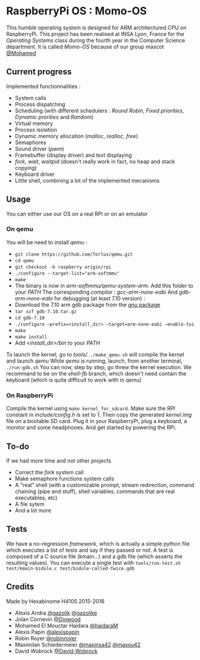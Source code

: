 # RaspberryPi OS : Momo-OS
This humble operating system is designed for ARM architectured CPU on RaspberryPi.
This project has been realised at INSA Lyon, France for the _Operating Systems_ class during the fourth year in the Computer Science department.
It is called _Momo-OS_ because of our group mascot [@Mohamed](https://github.com/haidaraM)

## Current progress
Implemented functionnalities :
* System calls
* Process dispatching
* Scheduling (with different schedulers : _Round Robin_, _Fixed priorities_, _Dynamic prorities_ and _Random_)
* Virtual memory
* Process isolation
* Dynamic memory allocation (_malloc_, _realloc_, _free_)
* Semaphores
* Sound driver (_pwm_)
* Framebuffer (display driver) and text displaying
* _fork_, _wait_, _waitpid_ (doesn't really work in fact, no heap and stack copying)
* Keyboard driver
* Little shell, combining a lot of the implemented mecanisms

## Usage
You can either use our OS on a real RPi or on an emulator

### On qemu
You will be need to install _qemu_ :
* ```git clone https://github.com/Torlus/qemu.git```
* ```cd qemu```
* ```git checkout -b raspberry origin/rpi```
* ```./configure --target-list="arm-softmmu"```
* ```make```
* The binary is now in _arm-softmmu/qemu-system-arm_. Add this folder to your _PATH_
The corresponding compilor : _gcc-arm-none-eabi_
And _gdb-arm-none-eabi_ for debugging (at least 7.10 version) :
* Download the 7.10 arm gdb package from the [gnu package](http://www.gnu.org/software/gdb/download/)
* ```tar xzf gdb-7.10.tar.gz```
* ```cd gdb-7.10```
* ```./configure –prefix=<install_dir> –target=arm-none-eabi –enable-tui```
* ```make```
* ```make install```
* Add _<install_dir>/bin_ to your _PATH_


To launch the kernel, go to _tools/_.
```./make_qemu.sh``` will compile the kernel and launch _qemu_
While _qemu_ is running, launch, from another terminal, ```./run-gdb.sh```
You can now, step by step, go threw the kernel execution.
We recommand to be on the _shell-fb_ branch, which doesn't need contain the keyboard (which is quite difficult to work with in qemu)

### On RaspberryPi
Compile the kernel using ```make kernel_for_sdcard```. Make sure the RPI constant in _include/config.h_ is set to 1.
Then copy the generated _kernel.img_ file on a bootable SD card.
Plug it in your RaspberryPi, plug a keyboard, a monitor and some headphones. And get started by powering the RPi.


## To-do
If we had more time and not other projects
* Correct the _fork_ system call
* Make semaphore functions system calls
* A "real" shell (with a customizable prompt, stream redirection, command chaining (pipe and stuff), shell variables, commands that are real executables, etc)
* A file sytem
* And a lot more

## Tests
We have a no-regression _framework_, which is actually a simple python file which executes a list of tests and say if they passed or not.
A test is composed of a C source file (kmain...) and a gdb file (which asserts the resulting values).
You can execute a single test with ```tools/run-test.sh test/kmain-bidule.c test/bidule-called-twice.gdb```

## Credits
Made by Hexabinome H4105 2015-2016
* Alexis Andra [@gazolik](https://github.com/Gazolik) [@gazolike](https://github.com/Gazolike)
* Jolan Cornevin [@Djowood](https://github.com/Djowood)
* Mohamed El Mouctar Haidara [@haidaraM](https://github.com/haidaraM)
* Alexis Papin [@alexispapin](https://github.com/alexispapin)
* Robin Royer [@robinroyer](https://github.com/robinroyer)
* Maximilan Schiedermeier [@maxinsa42](https://github.com/maxinsa42) [@maxou42](https://github.com/maxou42)
* David Wobrock [@David-Wobrock](https://github.com/David-Wobrock)
